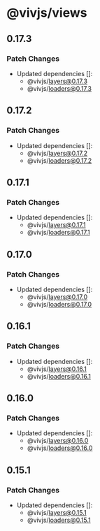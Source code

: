 # @vivjs/views

## 0.17.3

### Patch Changes

- Updated dependencies []:
  - @vivjs/layers@0.17.3
  - @vivjs/loaders@0.17.3

## 0.17.2

### Patch Changes

- Updated dependencies []:
  - @vivjs/layers@0.17.2
  - @vivjs/loaders@0.17.2

## 0.17.1

### Patch Changes

- Updated dependencies []:
  - @vivjs/layers@0.17.1
  - @vivjs/loaders@0.17.1

## 0.17.0

### Patch Changes

- Updated dependencies []:
  - @vivjs/layers@0.17.0
  - @vivjs/loaders@0.17.0

## 0.16.1

### Patch Changes

- Updated dependencies []:
  - @vivjs/layers@0.16.1
  - @vivjs/loaders@0.16.1

## 0.16.0

### Patch Changes

- Updated dependencies []:
  - @vivjs/layers@0.16.0
  - @vivjs/loaders@0.16.0

## 0.15.1

### Patch Changes

- Updated dependencies []:
  - @vivjs/layers@0.15.1
  - @vivjs/loaders@0.15.1
